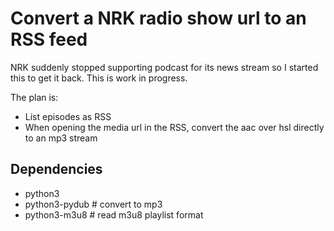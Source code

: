 # Convert a NRK radio show url to an RSS feed

NRK suddenly stopped supporting podcast for its news stream so I started this to get it back.
This is work in progress.

The plan is:
* List episodes as RSS
* When opening the media url in the RSS, convert the aac over hsl directly to an mp3 stream

## Dependencies

* python3
* python3-pydub # convert to mp3
* python3-m3u8 # read m3u8 playlist format

